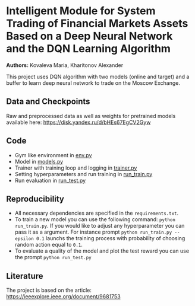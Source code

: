 # Intelligent Module for System Trading of Financial Markets Assets Based on a Deep Neural Network and the DQN Learning Algorithm

**Authors:**  Kovaleva Maria, Kharitonov Alexander

This project uses DQN algorithm with two models (online and target) and a buffer to learn deep neural network to trade on the Moscow Exchange. 


## Data and Checkpoints
Raw and preprocessed data as well as weights for pretrained models available here: https://disk.yandex.ru/d/bHEs67EgCV2Gyw

## Code

* Gym like environment in [env.py](/env.py)
* Model in [models.py](/models.py)
* Trainer with training loop and logging in [trainer.py](/trainer.py)
* Setting hyperparameters and run training in [run_train.py](/run_train.py)
* Run evaluation in [run_test.py](/run_test.py)

## Reproducibility

* All necessary dependencies are specified in the `requirements.txt`.
* To train a new model you can use the following command: `python run_train.py`.
If you would like to adjust any hyperparameter you can pass it as a argument. For instance prompt `python run_train.py --epsilon 0.1` launchs the training process with probability of choosing random action equal to `0.1`.
* To evaluate a quality of the model and plot the test reward you can use the prompt `python run_test.py`

## Literature

The project is based on the article: https://ieeexplore.ieee.org/document/9681753
